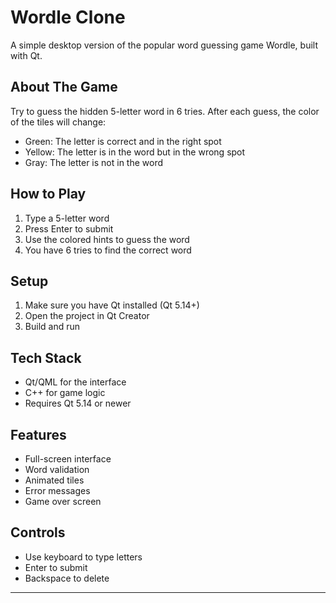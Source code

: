 # Wordle Clone

A simple desktop version of the popular word guessing game Wordle, built with Qt.

## About The Game

Try to guess the hidden 5-letter word in 6 tries. After each guess, the color of the tiles will change:
- Green: The letter is correct and in the right spot
- Yellow: The letter is in the word but in the wrong spot
- Gray: The letter is not in the word

## How to Play

1. Type a 5-letter word
2. Press Enter to submit
3. Use the colored hints to guess the word
4. You have 6 tries to find the correct word

## Setup

1. Make sure you have Qt installed (Qt 5.14+)
2. Open the project in Qt Creator
3. Build and run

## Tech Stack

- Qt/QML for the interface
- C++ for game logic
- Requires Qt 5.14 or newer

## Features

- Full-screen interface
- Word validation
- Animated tiles
- Error messages
- Game over screen

## Controls

- Use keyboard to type letters
- Enter to submit
- Backspace to delete

---
